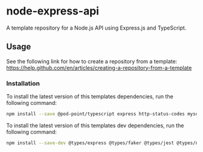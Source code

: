 # node-express-api

A template repository for a Node.js API using Express.js and TypeScript.

## Usage

See the following link for how to create a repository from a template:
https://help.github.com/en/articles/creating-a-repository-from-a-template

### Installation

To install the latest version of this templates dependencies, run the following command:
```bash
npm install --save @pod-point/typescript express http-status-codes mysql typeorm
```

To install the latest version of this templates  dev dependencies, run the following command:
```bash
npm install --save-dev @types/express @types/faker @types/jest @types/node @types/supertest concurrently faker jest nodemon sqlite3 supertest ts-jest ts-node tslint tslint-eslint-rules typescript
```

